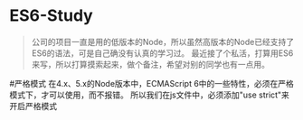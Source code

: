 ES6-Study
=============
>公司的项目一直是用的低版本的Node，所以虽然高版本的Node已经支持了ES6的语法，可是自己确没有认真的学习过。
>最近接了个私活，打算用ES6来写，所以打算摸索起来，做个备注，希望对别的同学也有一点用。

#严格模式
在4.x、5.x的Node版本中，ECMAScript 6中的一些特性，必须在严格模式下，才可以使用，而不报错。
所以我们在js文件中，必须添加"use strict"来开启严格模式
